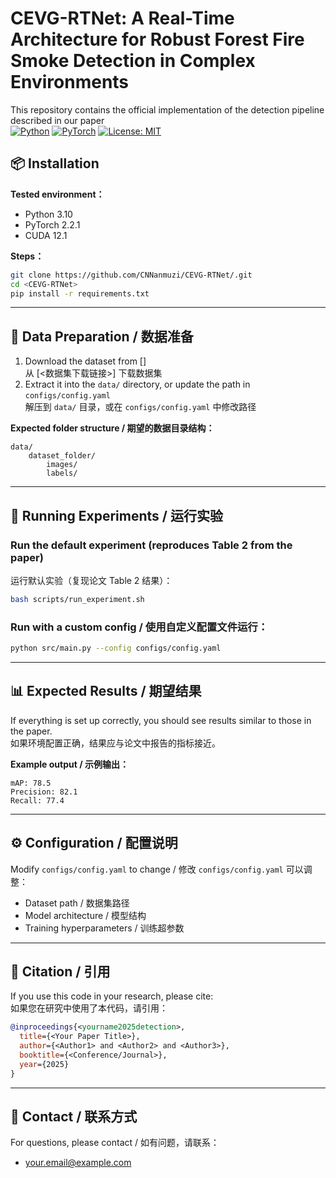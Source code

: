 # CEVG-RTNet: A Real-Time Architecture for Robust Forest Fire Smoke Detection in Complex Environments

This repository contains the official implementation of the detection pipeline described in our paper  
[![Python](https://img.shields.io/badge/python-3.10-blue)](https://www.python.org/downloads/release/python-3100/)
[![PyTorch](https://img.shields.io/badge/pytorch-2.2.1-orange)](https://pytorch.org/get-started/previous-versions/)
[![License: MIT](https://img.shields.io/badge/License-MIT-green)](LICENSE)


## 📦 Installation

**Tested environment：**
- Python 3.10
- PyTorch 2.2.1
- CUDA 12.1

**Steps：**
```bash
git clone https://github.com/CNNanmuzi/CEVG-RTNet/.git
cd <CEVG-RTNet>
pip install -r requirements.txt
```

---

## 📂 Data Preparation / 数据准备

1. Download the dataset from [<Dataset Link>]  
   从 [<数据集下载链接>] 下载数据集  
2. Extract it into the `data/` directory, or update the path in `configs/config.yaml`  
   解压到 `data/` 目录，或在 `configs/config.yaml` 中修改路径

**Expected folder structure / 期望的数据目录结构：**
```
data/
    dataset_folder/
        images/
        labels/
```

---

## 🚀 Running Experiments / 运行实验

### Run the default experiment (reproduces Table 2 from the paper)  
运行默认实验（复现论文 Table 2 结果）：
```bash
bash scripts/run_experiment.sh
```

### Run with a custom config / 使用自定义配置文件运行：
```bash
python src/main.py --config configs/config.yaml
```

---

## 📊 Expected Results / 期望结果

If everything is set up correctly, you should see results similar to those in the paper.  
如果环境配置正确，结果应与论文中报告的指标接近。

**Example output / 示例输出：**
```
mAP: 78.5
Precision: 82.1
Recall: 77.4
```

---

## ⚙ Configuration / 配置说明

Modify `configs/config.yaml` to change / 修改 `configs/config.yaml` 可以调整：
- Dataset path / 数据集路径
- Model architecture / 模型结构
- Training hyperparameters / 训练超参数

---

## 📜 Citation / 引用

If you use this code in your research, please cite:  
如果您在研究中使用了本代码，请引用：

```bibtex
@inproceedings{<yourname2025detection>,
  title={<Your Paper Title>},
  author={<Author1> and <Author2> and <Author3>},
  booktitle={<Conference/Journal>},
  year={2025}
}
```

---

## 📧 Contact / 联系方式

For questions, please contact / 如有问题，请联系：
- <your.email@example.com>
